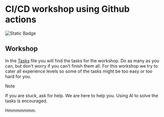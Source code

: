 # CI/CD workshop using Github actions
![Static Badge](https://img.shields.io/badge/all_your_ship-are_belong_to_us-blue)
## Workshop

In the [Tasks](./tasks.md) file you will find the tasks for the workshop. Do as many as you can, but don't worry if you can't finish them all.
For this workshop we try to cater all experience levels so some of the tasks might be too easy or too hard for you.

> [!NOTE]
> If you are stuck, ask for help. We are here to help you.
> Using AI to solve the tasks is encouraged.

Hmmmmmmm.